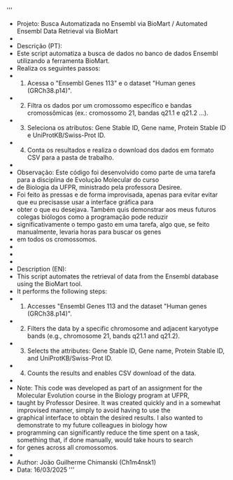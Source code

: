 ''' 
* Projeto: Busca Automatizada no Ensembl via BioMart / Automated Ensembl Data Retrieval via BioMart
 * 
 * Descrição (PT):
 * Este script automatiza a busca de dados no banco de dados Ensembl utilizando a ferramenta BioMart. 
 * Realiza os seguintes passos:
 *   1. Acessa o "Ensembl Genes 113" e o dataset "Human genes (GRCh38.p14)".
 *   2. Filtra os dados por um cromossomo específico e bandas cromossômicas (ex.: cromossomo 21, bandas q21.1 e q21.2 ...).
 *   3. Seleciona os atributos: Gene Stable ID, Gene name, Protein Stable ID e UniProtKB/Swiss-Prot ID.
 *   4. Conta os resultados e realiza o download dos dados em formato CSV para a pasta de trabalho.
 * 
 * Observação: Este código foi desenvolvido como parte de uma tarefa para a disciplina de Evolução Molecular do curso
 * de Biologia da UFPR, ministrado pela professora Desiree.
 * Foi feito às pressas e de forma improvisada, apenas para evitar evitar que eu precisasse usar a interface gráfica para
 * obter o que eu desejava. Também quis demonstrar aos meus futuros colegas biólogos como a programação pode reduzir
 * significativamente o tempo gasto em uma tarefa, algo que, se feito manualmente, levaria horas para buscar os genes
 * em todos os cromossomos.
 * 
 *
 * 
 * Description (EN):
 * This script automates the retrieval of data from the Ensembl database using the BioMart tool.
 * It performs the following steps:
 *   1. Accesses "Ensembl Genes 113 and the dataset "Human genes (GRCh38.p14)".
 *   2. Filters the data by a specific chromosome and adjacent karyotype bands (e.g., chromosome 21, bands q21.1 and q21.2).
 *   3. Selects the attributes: Gene Stable ID, Gene name, Protein Stable ID, and UniProtKB/Swiss-Prot ID.
 *   4. Counts the results and enables CSV download of the data.
 * 
 * Note: This code was developed as part of an assignment for the Molecular Evolution course in the Biology program at UFPR,
 * taught by Professor Desiree. It was created quickly and in a somewhat improvised manner, simply to avoid having to use the
 * graphical interface to obtain the desired results. I also wanted to demonstrate to my future colleagues in biology how
 * programming can significantly reduce the time spent on a task, something that, if done manually, would take hours to search
 * for genes across all cromossomos.
 * 
 * Author: João Guilherme Chimanski (Ch1m4nsk1)
 * Data: 16/03/2025
'''
